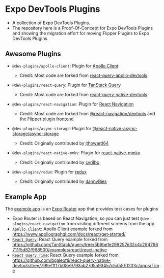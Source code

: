 # Expo DevTools Plugins

- A collection of Expo DevTools Plugins.
- The repository here is a Proof-Of-Concept for Expo DevTools Plugins and showing the migration effort for moving Flipper Plugins to Expo DevTools Plugins.

## Awesome Plugins

- `@dev-plugins/apollo-client`: Plugin for [Apollo Client](https://www.apollographql.com/docs/react/)

  - Credit: Most code are forked from [react-query-apollo-devtools](https://github.com/razorpay/react-native-apollo-devtools)

- `@dev-plugins/react-query`: Plugin for [TanStack Query](https://tanstack.com/query/latest/)

  - Credit: Most code are forked from [react-query-native-devtools](https://github.com/bgaleotti/react-query-native-devtools)

- `@dev-plugins/react-navigation`: Plugin for [React Navigation](https://reactnavigation.org/)

  - Credit: Most code are forked from [@react-navigation/devtools](https://github.com/react-navigation/react-navigation/tree/4797ace/packages/devtools) and the [Flipper plugin frontend](https://github.com/react-navigation/react-navigation/tree/4797ace/packages/flipper-plugin-react-navigation)

- `@dev-plugins/async-storage`: Plugin for [@react-native-async-storage/async-storage](https://github.com/react-native-async-storage/async-storage)

  - Credit: Originally contributed by [jthoward64](https://github.com/jthoward64)

- `@dev-plugins/react-native-mmkv`: Plugin for [react-native-mmkv](https://github.com/mrousavy/react-native-mmkv)

  - Credit: Originally contributed by [cyrilbo](https://github.com/cyrilbo)

- `@dev-plugins/redux`: Plugin for [redux](https://github.com/reduxjs/react-redux)

  - Credit: Originally contributed by [dannyBies](https://github.com/dannyBies)

## Example App

The [example app](/apps/example) is an [Expo Router](https://docs.expo.dev/routing/introduction/) app that provides test cases for plugins

- Expo Router is based on React Navigation, so you can just test `@dev-plugins/react-navigation` from visiting different screens from the app.
- [`Apollo Client`](/apps/example/src/app/apollo-client/): Apollo Client example forked from https://www.apollographql.com/docs/react/get-started/
- [`React Query`](/apps/example/src/app/react-query/): React Query example forked from https://github.com/TanStack/query/tree/5b9be1e299257e32c4c294796711f5d82f968530/examples/react/react-native
- [`React Query Time`](/apps/example/src/app/react-query-time/): React Query example forked from https://github.com/bgaleotti/react-query-native-devtools/tree/799efff17b08e9793ab27d5a93457c5d5510233c/apps/Time
